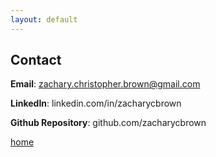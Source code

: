 ```yaml
---
layout: default
---
```


## Contact

**Email**: zachary.christopher.brown@gmail.com

**LinkedIn**: linkedin.com/in/zacharycbrown

**Github Repository**: github.com/zacharycbrown

[home](./)
